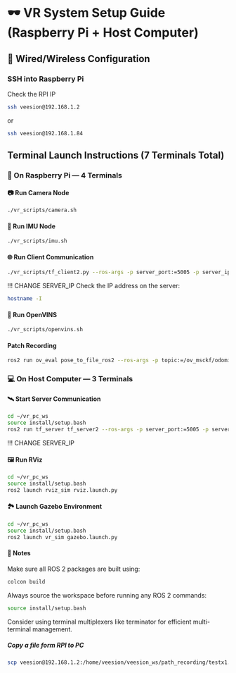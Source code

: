 # 🕶️ VR System Setup Guide (Raspberry Pi + Host Computer)

## 🔌 Wired/Wireless Configuration

### SSH into Raspberry Pi
Check the RPI IP
```sh
ssh veesion@192.168.1.2
```
or 
```sh
ssh veesion@192.168.1.84
```
## Terminal Launch Instructions (7 Terminals Total)
### 🍓 On Raspberry Pi — 4 Terminals
#### 📷 Run Camera Node
```sh
./vr_scripts/camera.sh
```
#### 📡 Run IMU Node
```sh
./vr_scripts/imu.sh
```
#### 🌐 Run Client Communication
```sh
./vr_scripts/tf_client2.py --ros-args -p server_port:=5005 -p server_ip:=192.168.1.46  -p img_enable:=1
```
!!! CHANGE SERVER_IP
Check the IP address on the server:
```sh
hostname -I
```
#### 🧠 Run OpenVINS
```sh
./vr_scripts/openvins.sh
```

#### Patch Recording
```sh
ros2 run ov_eval pose_to_file_ros2 --ros-args -p topic:=/ov_msckf/odomimu -p topic_type:=Odometry -p output:=/home/veesion/veesion_ws/path_recording/test1.txt
```
### 💻 On Host Computer — 3 Terminals
#### 🛰️ Start Server Communication
```sh
cd ~/vr_pc_ws
source install/setup.bash
ros2 run tf_server tf_server2 --ros-args -p server_port:=5005 -p server_ip:=192.168. -p img_enable:=1
```
!!! CHANGE SERVER_IP
#### 🖼️ Run RViz
```sh
cd ~/vr_pc_ws
source install/setup.bash
ros2 launch rviz_sim rviz.launch.py
```
#### 🏞️ Launch Gazebo Environment
```sh
cd ~/vr_pc_ws
source install/setup.bash
ros2 launch vr_sim gazebo.launch.py
```
#### 📝 Notes
Make sure all ROS 2 packages are built using:
```sh
colcon build
```
Always source the workspace before running any ROS 2 commands:
```sh
source install/setup.bash
```

Consider using terminal multiplexers like terminator for efficient multi-terminal management.
##### Copy a file form RPI to PC
```sh
scp veesion@192.168.1.2:/home/veesion/veesion_ws/path_recording/testx1.txt ~/Desktop/paths/
```


